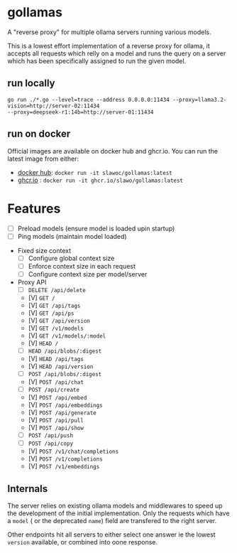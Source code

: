 # gollamas
A "reverse proxy" for multiple ollama servers running various models.

This is a lowest effort implementation of a reverse proxy for ollama, it accepts all requests which relly on a model and runs the query on a server which has been specifically assigned to run the given model.

## run locally

````
go run ./*.go --level=trace --address 0.0.0.0:11434 --proxy=llama3.2-vision=http://server-02:11434 
--proxy=deepseek-r1:14b=http://server-01:11434
````

## run on docker
Official images are available on docker hub and ghcr.io. You can run the latest image from either: 

  - [docker hub](https://hub.docker.com/repository/docker/slawoc/gollamas): `docker run -it slawoc/gollamas:latest`
  - [ghcr.io](https://github.com/slawo/gollamas/pkgs/container/gollamas) : `docker run -it ghcr.io/slawo/gollamas:latest`

# Features

  - [ ] Preload models (ensure model is loaded upin startup)
  - [ ] Ping models (maintain model loaded)
  - Fixed size context
    - [ ] Configure global context size
    - [ ] Enforce context size in each request
    - [ ] Configure context size per model/server
  - Proxy API
	- [ ] `DELETE /api/delete`
	- [V] `GET /`
	- [V] `GET /api/tags`
	- [V] `GET /api/ps`
	- [V] `GET /api/version`
	- [V] `GET /v1/models`
	- [V] `GET /v1/models/:model`
	- [V] `HEAD /`
	- [ ] `HEAD /api/blobs/:digest`
	- [V] `HEAD /api/tags`
	- [V] `HEAD /api/version`
	- [ ] `POST /api/blobs/:digest`
	- [V] `POST /api/chat`
	- [ ] `POST /api/create`
	- [V] `POST /api/embed`
	- [V] `POST /api/embeddings`
	- [V] `POST /api/generate`
	- [V] `POST /api/pull`
	- [V] `POST /api/show`
	- [ ] `POST /api/push`
	- [ ] `POST /api/copy`
	- [V] `POST /v1/chat/completions`
	- [V] `POST /v1/completions`
	- [V] `POST /v1/embeddings`

## Internals
The server relies on existing ollama models and middlewares to speed up the development of the initial implementation.
Only the requests which have a `model` ( or the deprecated `name`) field are transfered to the right server.

Other endpoints hit all servers to either select one answer ie the lowest `version` available, or combined into oone response.
